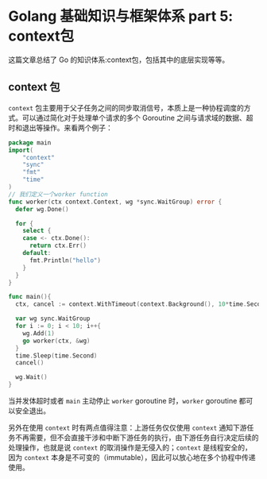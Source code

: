 # Golang 基础知识与框架体系 part 5: context包


这篇文章总结了 Go 的知识体系:context包，包括其中的底层实现等等。

<!--more-->

## context 包

`context` 包主要用于父子任务之间的同步取消信号，本质上是一种协程调度的方式。可以通过简化对于处理单个请求的多个 Goroutine 之间与请求域的数据、超时和退出等操作。来看两个例子：

```go
package main
import(
	"context"
	"sync"
	"fmt"
	"time"
)
// 我们定义一个worker function
func worker(ctx context.Context, wg *sync.WaitGroup) error {
  defer wg.Done()

  for {
    select {
    case <- ctx.Done():
      return ctx.Err()
    default:
      fmt.Println("hello")
    }
  }
}

func main(){
  ctx, cancel := context.WithTimeout(context.Background(), 10*time.Second)

  var wg sync.WaitGroup
  for i := 0; i < 10; i++{
    wg.Add(1)
    go worker(ctx, &wg)
  }
  time.Sleep(time.Second)
  cancel()

  wg.Wait()
}

```

当并发体超时或者 `main` 主动停止 `worker` goroutine 时，`worker` goroutine 都可以安全退出。

另外在使用 `context` 时有两点值得注意：上游任务仅仅使用 `context` 通知下游任务不再需要，但不会直接干涉和中断下游任务的执行，由下游任务自行决定后续的处理操作，也就是说 `context` 的取消操作是无侵入的；`context` 是线程安全的，因为 `context` 本身是不可变的（immutable），因此可以放心地在多个协程中传递使用。

